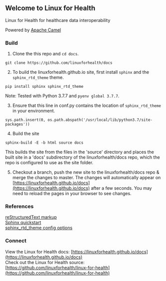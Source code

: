 ## Welcome to Linux for Health

Linux for Health for healthcare data interoperability

Powered by [Apache Camel](https://camel.apache.org/)

### Build

1. Clone the this repo and `cd docs`.
```
git clone https://github.com/linuxforhealth/docs
```

2. To build the linuxforhealth.github.io site, first install `sphinx` and the `sphinx_rtd_theme` theme.
```
pip install sphinx sphinx_rtd_theme
```
Note: Tested with Python 3.7.7 and `pyenv global 3.7.7`.

3. Ensure that this line in conf.py contains the location of `sphinx_rtd_theme` in your environment.
```
sys.path.insert(0, os.path.abspath('/usr/local/lib/python3.7/site-packages'))
```

4. Build the site
```
sphinx-build -E -b html source docs
```
This builds the site from the files in the 'source' directory and places the built site in a 'docs' subdirectory of the linuxforhealth/docs repo, which the repo is configured to use as the site folder.

5. Checkout a branch, push the new site to the linuxforhealth/docs repo & merge the changes to master.  The changes will automatically appear on [https://linuxforhealth.github.io/docs](https://linuxforhealth.github.io/docs) after a few seconds.  You may need to reload the pages in your browser to see changes.

### References

[reStructuredText markup](https://www.sphinx-doc.org/en/master/usage/restructuredtext/basics.html#rst-directives)  
[Sphinx quickstart](https://www.sphinx-doc.org/en/master/usage/quickstart.html)  
[sphinx_rtd_theme config options](https://sphinx-rtd-theme.readthedocs.io/en/latest/configuring.html)

### Connect

View the Linux for Health docs: [https://linuxforhealth.github.io/docs](https://linuxforhealth.github.io/docs)  
Check out the Linux for Health source: [https://github.com/linuxforhealth/linux-for-health](https://github.com/linuxforhealth/linux-for-health)
